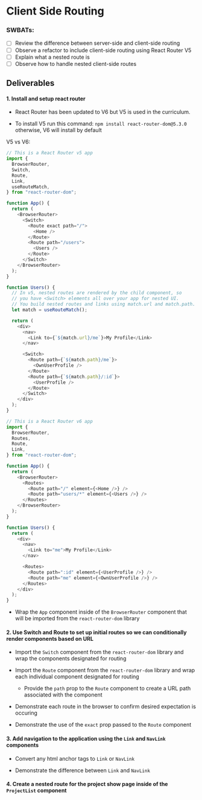 # Client Side Routing

### SWBATs:

- [ ] Review the difference between server-side and client-side routing
- [ ] Observe a refactor to include client-side routing using React Router V5
- [ ] Explain what a nested route is
- [ ] Observe how to handle nested client-side routes

## Deliverables

#### 1. Install and setup react router

- React Router has been updated to V6 but V5 is used in the curriculum.

- To install V5 run this command: `npm install react-router-dom@5.3.0` otherwise, V6 will install by default

V5 vs V6:
```js
// This is a React Router v5 app
import {
  BrowserRouter,
  Switch,
  Route,
  Link,
  useRouteMatch,
} from "react-router-dom";

function App() {
  return (
    <BrowserRouter>
      <Switch>
        <Route exact path="/">
          <Home />
        </Route>
        <Route path="/users">
          <Users />
        </Route>
      </Switch>
    </BrowserRouter>
  );
}

function Users() {
  // In v5, nested routes are rendered by the child component, so
  // you have <Switch> elements all over your app for nested UI.
  // You build nested routes and links using match.url and match.path.
  let match = useRouteMatch();

  return (
    <div>
      <nav>
        <Link to={`${match.url}/me`}>My Profile</Link>
      </nav>

      <Switch>
        <Route path={`${match.path}/me`}>
          <OwnUserProfile />
        </Route>
        <Route path={`${match.path}/:id`}>
          <UserProfile />
        </Route>
      </Switch>
    </div>
  );
}
```

```js
// This is a React Router v6 app
import {
  BrowserRouter,
  Routes,
  Route,
  Link,
} from "react-router-dom";

function App() {
  return (
    <BrowserRouter>
      <Routes>
        <Route path="/" element={<Home />} />
        <Route path="users/*" element={<Users />} />
      </Routes>
    </BrowserRouter>
  );
}

function Users() {
  return (
    <div>
      <nav>
        <Link to="me">My Profile</Link>
      </nav>

      <Routes>
        <Route path=":id" element={<UserProfile />} />
        <Route path="me" element={<OwnUserProfile />} />
      </Routes>
    </div>
  );
}
```

- Wrap the `App` component inside of the `BrowserRouter` component that will be imported from the `react-router-dom` library

#### 2. Use Switch and Route to set up initial routes so we can conditionally render components based on URL

- Import the `Switch` component from the `react-router-dom` library and wrap the components designated for routing

- Import the `Route` component from the `react-router-dom` library and wrap each individual component designated for routing

  - Provide the `path` prop to the `Route` component to create a URL path associated with the component

- Demonstrate each route in the browser to confirm desired expectation is occuring

- Demonstrate the use of the `exact` prop passed to the `Route` component

#### 3. Add navigation to the application using the `Link` and `NavLink` components

- Convert any html anchor tags to `Link` or `NavLink`

- Demonstrate the difference between `Link` and `NavLink`

#### 4. Create a nested route for the project show page inside of the `ProjectList` component